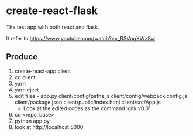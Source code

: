 # create-react-flask

The test app with both react and flask.

It refer to https://www.youtube.com/watch?v=_RSVoqXWzSw


## Produce

1. create-react-app client
2. cd client
3. yarn
4. yarn eject
5. edit files - app.py client/config/paths.js client/config/webpack.config.js client/package.json client/public/index.html client/src/App.js
    + Look at the edited codes as the command 'gitk v0.0'
6. cd <repo_base>
7. python app.py
8. look at http://localhost:5000